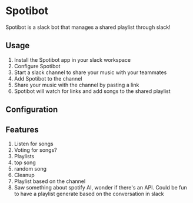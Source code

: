 # Spotibot

Spotibot is a slack bot that manages a shared playlist through slack!

## Usage

1. Install the Spotibot app in your slack workspace
1. Configure Spotibot
1. Start a slack channel to share your music with your teammates
1. Add Spotibot to the channel
1. Share your music with the channel by pasting a link
1. Spotibot will watch for links and add songs to the shared playlist

## Configuration

## Features

1. Listen for songs
1. Voting for songs?
1. Playlists
1. top song
1. random song
1. Cleanup
1. Playlist based on the channel
1. Saw something about spotify AI, wonder if there's an API. Could be fun to have a playlist generate based on the conversation in slack
